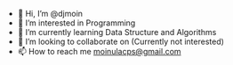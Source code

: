- 👋 Hi, I’m @djmoin
- 👀 I’m interested in Programming 
- 🌱 I’m currently learning Data Structure and Algorithms 
- 💞️ I’m looking to collaborate on (Currently not interested)
- 📫 How to reach me moinulacps@gmail.com

<!---
djmoin/djmoin is a ✨ special ✨ repository because its `README.md` (this file) appears on your GitHub profile.
You can click the Preview link to take a look at your changes.
--->

